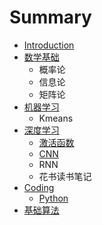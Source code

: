 # Summary

* [Introduction](README.md)
* [数学基础](chapter1.md)
  * 概率论
  * 信息论
  * 矩阵论
* [机器学习](ji-qi-xue-xi.md)
  * Kmeans
* [深度学习](shen-du-xue-xi.md)
  * [激活函数](shen-du-xue-xi/ji-huo-han-shu.md)
  * [CNN](shen-du-xue-xi/cnn.md)
  * RNN
  * 花书读书笔记
* [Coding](coding.md)
  * [Python](coding/python.md)
* [基础算法](python.md)

